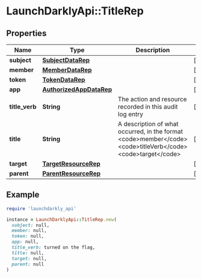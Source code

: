 # LaunchDarklyApi::TitleRep

## Properties

| Name | Type | Description | Notes |
| ---- | ---- | ----------- | ----- |
| **subject** | [**SubjectDataRep**](SubjectDataRep.md) |  | [optional] |
| **member** | [**MemberDataRep**](MemberDataRep.md) |  | [optional] |
| **token** | [**TokenDataRep**](TokenDataRep.md) |  | [optional] |
| **app** | [**AuthorizedAppDataRep**](AuthorizedAppDataRep.md) |  | [optional] |
| **title_verb** | **String** | The action and resource recorded in this audit log entry | [optional] |
| **title** | **String** | A description of what occurred, in the format &lt;code&gt;member&lt;/code&gt; &lt;code&gt;titleVerb&lt;/code&gt; &lt;code&gt;target&lt;/code&gt; | [optional] |
| **target** | [**TargetResourceRep**](TargetResourceRep.md) |  | [optional] |
| **parent** | [**ParentResourceRep**](ParentResourceRep.md) |  | [optional] |

## Example

```ruby
require 'launchdarkly_api'

instance = LaunchDarklyApi::TitleRep.new(
  subject: null,
  member: null,
  token: null,
  app: null,
  title_verb: turned on the flag,
  title: null,
  target: null,
  parent: null
)
```

